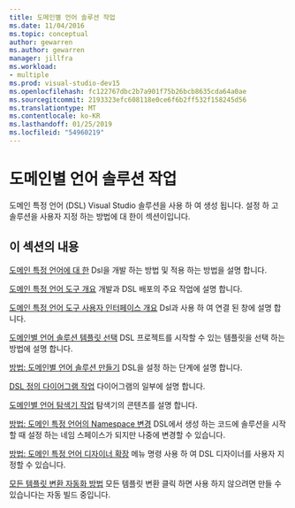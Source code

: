 ```yaml
---
title: 도메인별 언어 솔루션 작업
ms.date: 11/04/2016
ms.topic: conceptual
author: gewarren
ms.author: gewarren
manager: jillfra
ms.workload:
- multiple
ms.prod: visual-studio-dev15
ms.openlocfilehash: fc122767dbc2b7a901f75b26bcb8635cda64a0ae
ms.sourcegitcommit: 2193323efc608118e0ce6f6b2ff532f158245d56
ms.translationtype: MT
ms.contentlocale: ko-KR
ms.lasthandoff: 01/25/2019
ms.locfileid: "54960219"
---
```

# <a name="working-with-domain-specific-language-solutions"></a>도메인별 언어 솔루션 작업
도메인 특정 언어 (DSL) Visual Studio 솔루션을 사용 하 여 생성 됩니다. 설정 하 고 솔루션을 사용자 지정 하는 방법에 대 한이 섹션이입니다.

## <a name="in-this-section"></a>이 섹션의 내용
 [도메인 특정 언어에 대 한](../modeling/about-domain-specific-languages.md) Dsl을 개발 하는 방법 및 적용 하는 방법을 설명 합니다.

 [도메인 특정 언어 도구 개요](../modeling/overview-of-domain-specific-language-tools.md) 개발과 DSL 배포의 주요 작업에 설명 합니다.

 [도메인 특정 언어 도구 사용자 인터페이스 개요](../modeling/overview-of-the-domain-specific-language-tools-user-interface.md) Dsl과 사용 하 여 연결 된 창에 설명 합니다.

 [도메인별 언어 솔루션 템플릿 선택](../modeling/choosing-a-domain-specific-language-solution-template.md) DSL 프로젝트를 시작할 수 있는 템플릿을 선택 하는 방법에 설명 합니다.

 [방법: 도메인별 언어 솔루션 만들기](../modeling/how-to-create-a-domain-specific-language-solution.md) DSL을 설정 하는 단계에 설명 합니다.

 [DSL 정의 다이어그램 작업](../modeling/working-with-the-dsl-definition-diagram.md) 다이어그램의 일부에 설명 합니다.

 [도메인별 언어 탐색기 작업](../modeling/working-with-the-domain-specific-language-explorer.md) 탐색기의 콘텐츠를 설명 합니다.

 [방법: 도메인 특정 언어의 Namespace 변경](../modeling/how-to-change-the-namespace-of-a-domain-specific-language.md) DSL에서 생성 하는 코드에 솔루션을 시작할 때 설정 하는 네임 스페이스가 되지만 나중에 변경할 수 있습니다.

 [방법: 도메인 특정 언어 디자이너 확장](../modeling/how-to-extend-the-domain-specific-language-designer.md) 메뉴 명령 사용 하 여 DSL 디자이너를 사용자 지정할 수 있습니다.

 [모든 템플릿 변환 자동화 방법](/previous-versions/visualstudio/visual-studio-2012/ff521399\(v\=vs.110\)) 모든 템플릿 변환 클릭 하면 사용 하지 않으려면 만들 수 있습니다는 자동 빌드 중입니다.